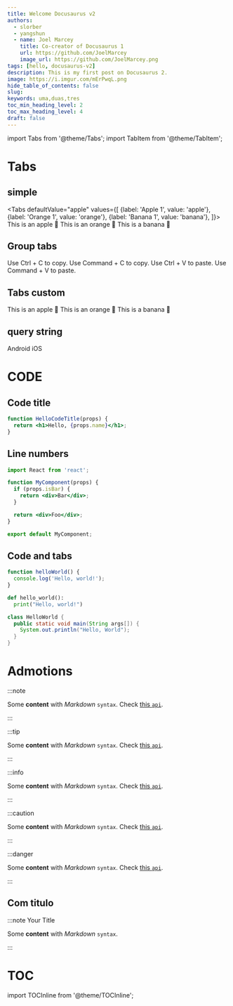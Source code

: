 ```yaml
---
title: Welcome Docusaurus v2
authors:
  - slorber
  - yangshun
  - name: Joel Marcey
    title: Co-creator of Docusaurus 1
    url: https://github.com/JoelMarcey
    image_url: https://github.com/JoelMarcey.png
tags: [hello, docusaurus-v2]
description: This is my first post on Docusaurus 2.
image: https://i.imgur.com/mErPwqL.png
hide_table_of_contents: false
slug: 
keywords: uma,duas,tres
toc_min_heading_level: 2
toc_max_heading_level: 4
draft: false
---
```

import Tabs from '@theme/Tabs';
import TabItem from '@theme/TabItem';
# Tabs
## simple
<Tabs
  defaultValue="apple"
  values={[
    {label: 'Apple 1', value: 'apple'},
    {label: 'Orange 1', value: 'orange'},
    {label: 'Banana 1', value: 'banana'},
  ]}>
  <TabItem value="apple" label="Apple 2">
    This is an apple 🍎
  </TabItem>
  <TabItem value="orange" label="Orange 2">
    This is an orange 🍊
  </TabItem>
  <TabItem value="banana" label="Banana 2" default>
    This is a banana 🍌
  </TabItem>
</Tabs>

## Group tabs
<Tabs groupId="operating-systems">
  <TabItem value="win" label="Windows">Use Ctrl + C to copy.</TabItem>
  <TabItem value="mac" label="macOS">Use Command + C to copy.</TabItem>
</Tabs>

<Tabs groupId="operating-systems">
  <TabItem value="win" label="Windows">Use Ctrl + V to paste.</TabItem>
  <TabItem value="mac" label="macOS">Use Command + V to paste.</TabItem>
</Tabs>

## Tabs custom
<Tabs className="unique-tabs">
  <TabItem value="Apple">This is an apple 🍎</TabItem>
  <TabItem value="Orange">This is an orange 🍊</TabItem>
  <TabItem value="Banana">This is a banana 🍌</TabItem>
</Tabs>

## query string 
<Tabs queryString="current-os">
  <TabItem value="android" label="Android">
    Android
  </TabItem>
  <TabItem value="ios" label="iOS">
    iOS
  </TabItem>
</Tabs>

# CODE
## Code title
```jsx title="/src/components/HelloCodeTitle.js"
function HelloCodeTitle(props) {
  return <h1>Hello, {props.name}</h1>;
}
```

## Line numbers

```jsx {1,4-6,11} showLineNumbers
import React from 'react';

function MyComponent(props) {
  if (props.isBar) {
    return <div>Bar</div>;
  }

  return <div>Foo</div>;
}

export default MyComponent;
```
## Code and tabs
<Tabs>
<TabItem value="js" label="JavaScript">

```js
function helloWorld() {
  console.log('Hello, world!');
}
```

</TabItem>
<TabItem value="py" label="Python">

```py
def hello_world():
  print("Hello, world!")
```

</TabItem>
<TabItem value="java" label="Java">

```java
class HelloWorld {
  public static void main(String args[]) {
    System.out.println("Hello, World");
  }
}
```

</TabItem>
</Tabs>

# Admotions
:::note

Some **content** with _Markdown_ `syntax`. Check [this `api`](#).

:::

:::tip

Some **content** with _Markdown_ `syntax`. Check [this `api`](#).

:::

:::info

Some **content** with _Markdown_ `syntax`. Check [this `api`](#).

:::

:::caution

Some **content** with _Markdown_ `syntax`. Check [this `api`](#).

:::

:::danger

Some **content** with _Markdown_ `syntax`. Check [this `api`](#).

:::

## Com titulo
:::note Your Title

Some **content** with _Markdown_ `syntax`.

:::

# TOC
import TOCInline from '@theme/TOCInline';

<TOCInline toc={toc} />
